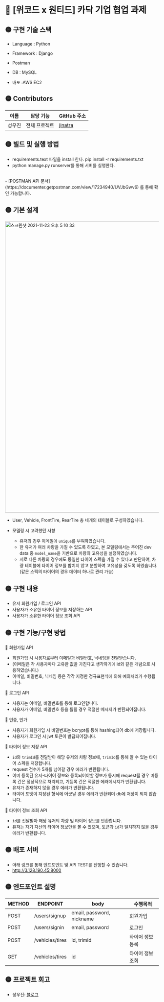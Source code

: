 # 🔴 [위코드 x 원티드] 카닥 기업 협업 과제

## 🟡 구현 기술 스택
- Language  : Python

- Framework :  Django

- Postman

- DB  : MySQL

- 배포 :AWS EC2

## 🟡 Contributors
|이름 |담당 기능| GitHub 주소|
|------|---|---|
|성우진| 전체 프로젝트 | [jinatra](http://github.com/jinatra)|

## 🟡 빌드 및 실행 방법
- requirements.text 파일을 install 한다.
pip install -r requirements.txt
- python manage.py runserver를 통해 서버를 실행한다.
<br>
- [POSTMAN API 문서](https://documenter.getpostman.com/view/17234940/UVJbGwv6) 를 통해 확인 가능합니다.
<br>

## 🟡 기본 설계
<img width="951" alt="스크린샷 2021-11-23 오후 5 10 33" src="https://user-images.githubusercontent.com/85162752/143542040-ecf5b637-52e9-42b9-acff-3e14e7aac96f.png">



- User, Vehicle, FrontTire, RearTire 총 네개의 테이블로 구성하였습니다.

- 모델링 시 고려했던 사항
  - 유저의 경우 이메일에 `unique`를 부여하였습니다.
  - 한 유저가 여러 차량을 가질 수 있도록 하였고, 본 모델링에서는 주어진 dev data 중 `model_name`을 기반으로 차량의 고유성을 설정하였습니다.
  - 서로 다른 차량의 경우에도 동일한 타이어 스펙을 가질 수 있다고 판단하여, 차량 테이블에 타이어 정보를 합치지 않고 분할하여 고유성을 갖도록 하였습니다. (같은 스펙의 타이어의 경우 데이터 하나로 관리 가능)


## 🟡 구현 내용
- 유저 회원가입 / 로그인 API
- 사용자가 소유한 타이어 정보를 저장하는 API
- 사용자가 소유한 타이어 정보 조회 API

## 🟡 구현 기능/구현 방법
🔵 회원가입 API
- 회원가입 시 사용자로부터 이메일과 비밀번호, 닉네임을 전달받습니다.
- (이메일은 각 사용자마다 고유한 값을 가진다고 생각하기에 id와 같은 개념으로 사용하였습니다.)
- 이메일, 비밀번호, 닉네임 등은 각각 지정한 정규표현식에 의해 예외처리가 수행됩니다.

🔵 로그인 API
- 사용자는 이메일, 비밀번호를 통해 로그인합니다.
- 사용자가 이메일, 비밀번호 등을 틀릴 경우 적절한 메시지가 반환되어집니다.

🔵 인증, 인가
- 사용자가 회원가입 시 비밀번호는 bcrypt를 통해 hashing되어 db에 저장됩니다.
- 사용자가 로그인 시 jwt 토큰이 발급되어집니다. 

🔵 타이어 정보 저장 API
- `id`와 `trimId`를 전달받아 해당 유저의 차량 정보에, `trimId`를 통해 알 수 있는 타이어 스펙을 저장합니다.
- request 건수가 5개를 넘어갈 경우 에러가 반환됩니다.
- 이미 등록된 유저-타이어 정보와 등록되어야할 정보가 동시에 request될 경우 미등록 건은 정상적으로 처리되고, 기등록 건은 적절한 에러메시지가 반환됩니다. 
- 유저가 존재하지 않을 경우 에러가 반환됩니다.
- 타이어 포맷이 지정된 형식에 어긋날 경우 에러가 반환되며 db에 저장이 되지 않습니다.

🔵 타이어 정보 조회 API
- `id`를 전달받아 해당 유저의 차량 및 타이어 정보를 반환합니다.
- 유저는 자기 자신의 타이어 정보만을 볼 수 있으며, 토큰과 `id`가 일치하지 않을 경우 에러가 반환됩니다.



## 🟡 배포 서버
- 아래 링크를 통해 엔드포인트 및 API TEST를 진행할 수 있습니다.
- http://3.128.190.45:8000


## 🟡 엔드포인트 설명
|METHOD| ENDPOINT| body | 수행목적 |
|------|---|---|----|
| POST   | /users/signup | email, password, nickname | 회원가입    |
| POST   | /users/signin  | email, password       | 로그인        |
| POST | /vehicles/tires  | id, trimId | 타이어 정보 등록 |
| GET | /vehicles/tires   | id | 타이어 정보 조회 |



## 🟡 프로젝트 회고

- 성우진: [블로그](https://velog.io/@jinatra/카닥-기업협업-과제-후기)
